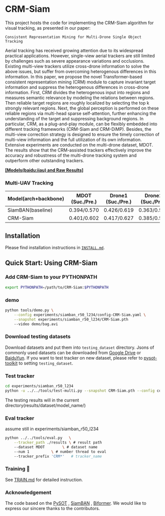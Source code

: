 # CRM-Siam

This project hosts the code for implementing the CRM-Siam algorithm for visual tracking, as presented in our paper: 

```
Consistent Representation Mining for Multi-Drone Single Object Tracking
```

Aerial tracking has received growing attention due to its widespread practical applications. 
However, single-view aerial trackers are still limited by challenges such as severe appearance variations and occlusions. 
Existing multi-view trackers utilize cross-drone information to solve the above issues, but suffer from overcoming heterogenous differences in this information. 
In this paper, we propose the novel Transformer-based consistent representation mining (CRM) module to capture invariant target information and suppress the heterogenous differences in cross-drone information. 
First, CRM divides the heterogenous input into regions and measures semantic relevance by modeling the relations between regions. 
Then reliable target regions are roughly localized by selecting the top k strongly relevant regions. 
Next, the global perception is performed on these reliable regions via multi-head sparse self-attention, further enhancing the understanding of the target and suppressing background regions. 
In particular, CRM, as a plug-and-play module, can be flexibly embedded into different tracking frameworks (CRM-Siam and CRM-DiMP). 
Besides, the multi-view correction strategy is designed to ensure the timely correction of multi-view information and the full utilization of its own information. 
Extensive experiments are conducted on the multi-drone dataset, MDOT. 
The results show that the CRM-assisted trackers effectively improve the accuracy and robustness of the multi-drone tracking system and outperform other outstanding trackers.


[**[Models(baidu:iiau) and Raw Results]**](https://pan.baidu.com/s/15ntlgipFTmzKDclilrEg1A?pwd=1234)


### Multi-UAV Tracking

| Model(arch+backbone)  | MDOT (Suc./Pre.)   | Drone1 (Suc./Pre.)| Drone2 (Suc./Pre.) |
| --------------------  | :----------------: | :---------------: | :---------------:  |
| SiamBAN(baseline)     |    0.394/0.570     |    0.426/0.619    |    0.363/0.521     |
| CRM-Siam              |    0.401/0.602     |    0.417/0.627    |    0.385/0.577     |


## Installation

Please find installation instructions in [`INSTALL.md`](INSTALL.md).

## Quick Start: Using CRM-Siam

### Add CRM-Siam to your PYTHONPATH

```bash
export PYTHONPATH=/path/to/CRM-Siam:$PYTHONPATH
```


### demo

```bash
python tools/demo.py \
    --config experiments/siamban_r50_l234/config-CRM-Siam.yaml \
    --snapshot experiments/siamban_r50_l234/CRM-Siam.pth
    --video demo/bag.avi
```

### Download testing datasets

Download datasets and put them into `testing_dataset` directory. Jsons of commonly used datasets can be downloaded from [Google Drive](https://drive.google.com/drive/folders/10cfXjwQQBQeu48XMf2xc_W1LucpistPI) or [BaiduYun](https://pan.baidu.com/s/1js0Qhykqqur7_lNRtle1tA#list/path=%2F). If you want to test tracker on new dataset, please refer to [pysot-toolkit](https://github.com/StrangerZhang/pysot-toolkit) to setting `testing_dataset`. 

### Test tracker

```bash
cd experiments/siamban_r50_l234
python -u ../../tools/test-multi.py --snapshot CRM-Siam.pth --config config-CRM-Siam.yaml --dataset MDOT
```

The testing results will in the current directory(results/dataset/model_name/)

### Eval tracker

assume still in experiments/siamban_r50_l234

``` bash
python ../../tools/eval.py 	 \
	--tracker_path ./results \ # result path
	--dataset MDOT        \ # dataset name
	--num 1 		 \ # number thread to eval
	--tracker_prefix 'CRM*'   # tracker_name
```

###  Training :wrench:

See [TRAIN.md](TRAIN.md) for detailed instruction.


### Acknowledgement
The code based on the [PySOT](https://github.com/STVIR/pysot) , [SiamBAN](https://github.com/hqucv/siamban) ,
[Biformer](https://ieeexplore.ieee.org/document/10203555).
We would like to express our sincere thanks to the contributors.
